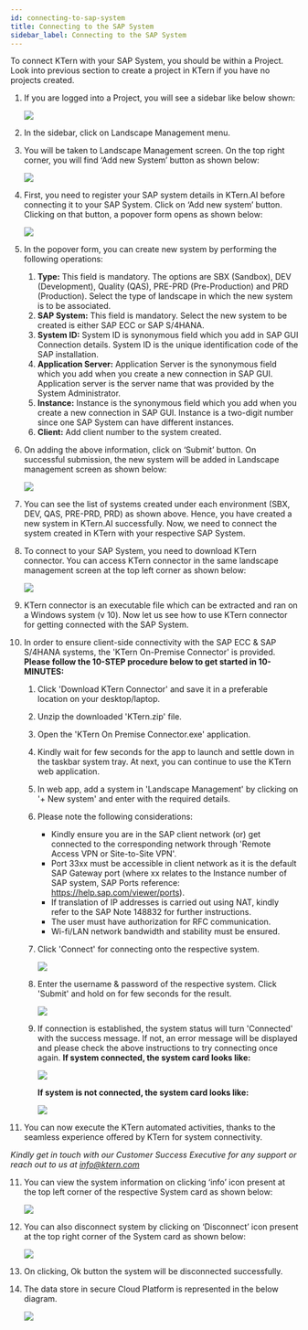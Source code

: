 ```yaml
---
id: connecting-to-sap-system
title: Connecting to the SAP System
sidebar_label: Connecting to the SAP System
---
```


To connect KTern with your SAP System, you should be within a Project. Look into previous section to create a project in KTern if you have no projects created.

1.	If you are logged into a Project, you will see a sidebar like below shown:
    
    ![](https://storage.googleapis.com/ktern-docs-files/sap-connection-1.png)

2.	In the sidebar, click on Landscape Management menu.

3.	You will be taken to Landscape Management screen. On the top right corner, you will find ‘Add new System’ button as shown below:

    ![](https://storage.googleapis.com/ktern-docs-files/sap-connection-2.png)
    
4. First, you need to register your SAP system details in KTern.AI before connecting it to your SAP System. Click on ‘Add new system’ button. Clicking on that button, a popover form opens as shown below: 

    ![](https://storage.googleapis.com/ktern-docs-files/sap-connection-3.png)

5.	In the popover form, you can create new system by performing the following operations:
    1.	**Type:** This field is mandatory. The options are SBX (Sandbox), DEV (Development), Quality (QAS), PRE-PRD (Pre-Production) and PRD (Production). Select the type of landscape in which the new system is to be associated.
    2.	**SAP System:** This field is mandatory. Select the new system to be created is either SAP ECC or SAP S/4HANA.
    3.	**System ID:** System ID is synonymous field which you add in SAP GUI Connection details. System ID is the unique identification code of the SAP installation.
    4.	**Application Server:** Application Server is the synonymous field which you add when you create a new connection in SAP GUI. Application server is the server name that was provided by the System Administrator.
    5.	**Instance:** Instance is the synonymous field which you add when you create a new connection in SAP GUI. Instance is a two-digit number since one SAP System can have different instances.
    6.	**Client:** Add client number to the system created.

6. On adding the above information, click on ‘Submit’ button. On successful submission, the new system will be added in Landscape management screen as shown below:
    
    ![](https://storage.googleapis.com/ktern-docs-files/sap-connection-4.png)
    
7.	You can see the list of systems created under each environment (SBX, DEV, QAS, PRE-PRD, PRD) as shown above. Hence, you have created a new system in KTern.AI successfully. Now, we need to connect the system created in KTern with your respective SAP System.

8.	To connect to your SAP System, you need to download KTern connector. You can access KTern connector in the same landscape management screen at the top left corner as shown below:

    ![](https://storage.googleapis.com/ktern-docs-files/sap-connection-5.png)
    
9. KTern connector is an executable file which can be extracted and ran on a Windows system (v 10). Now let us see how to use KTern connector for getting connected with the SAP System.

10.	In order to ensure client-side connectivity with the SAP ECC & SAP S/4HANA systems, the 'KTern On-Premise Connector' is provided. **Please follow the 10-STEP procedure below to get started in 10-MINUTES:**
    1.	Click 'Download KTern Connector' and save it in a preferable location on your desktop/laptop.
    2.	Unzip the downloaded 'KTern.zip' file.
    3.	Open the 'KTern On Premise Connector.exe' application.
    4.	Kindly wait for few seconds for the app to launch and settle down in the taskbar system tray. At next, you can continue to use the KTern web application.
    5.	In web app, add a system in 'Landscape Management' by clicking on '+ New system' and enter with the required details.
    6.	Please note the following considerations:
        - Kindly ensure you are in the SAP client network (or) get connected to the corresponding network through 'Remote Access VPN or Site-to-Site VPN'.
        - Port 33xx must be accessible in client network as it is the default SAP Gateway port (where xx relates to the Instance number of SAP system, SAP Ports reference: https://help.sap.com/viewer/ports).
        - If translation of IP addresses is carried out using NAT, kindly refer to the SAP Note 148832 for further instructions.
        - The user must have authorization for RFC communication.
        - Wi-fi/LAN network bandwidth and stability must be ensured.
    7. Click 'Connect' for connecting onto the respective system.
    
        ![](https://storage.googleapis.com/ktern-docs-files/sap-connection-6.png)
        
    8. Enter the username & password of the respective system. Click 'Submit' and hold on for few seconds for the result.
    
        ![](https://storage.googleapis.com/ktern-docs-files/sap-connection-7.png)
        
    9. If connection is established, the system status will turn 'Connected' with the success message. If not, an error message will be displayed and please check the above instructions to try connecting once again. **If system connected, the system card looks like:** 
    
        ![](https://storage.googleapis.com/ktern-docs-files/sap-connection-8.png)
        
        **If system is not connected, the system card looks like:**
    
        ![](https://storage.googleapis.com/ktern-docs-files/sap-connection-9.png)
    
10.	You can now execute the KTern automated activities, thanks to the seamless experience offered by KTern for system connectivity.

*Kindly get in touch with our Customer Success Executive for any support or reach out to us at info@ktern.com*

11.	You can view the system information on clicking ‘info’ icon present at the top left corner of the respective System card as shown below:

    ![](https://storage.googleapis.com/ktern-docs-files/sap-connection-10.png)

12.	You can also disconnect system by clicking on ‘Disconnect’ icon present at the top right corner of the System card as shown below:

    ![](https://storage.googleapis.com/ktern-docs-files/sap-connection-11.png)

13.	On clicking, Ok button the system will be disconnected successfully.

14.	The data store in secure Cloud Platform is represented in the below diagram.

    ![](https://storage.googleapis.com/ktern-docs-files/sap-connection-12.png)




    


